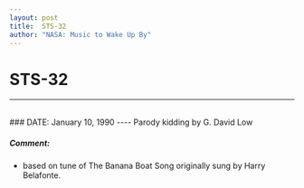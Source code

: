 ```yaml
---
layout: post
title:  STS-32
author: "NASA: Music to Wake Up By"
---
```


# STS-32
----
<br/>
### DATE: January 10, 1990
----
Parody kidding by G. David Low

##### Comment:
* based on tune of The Banana Boat Song originally sung by Harry Belafonte.

